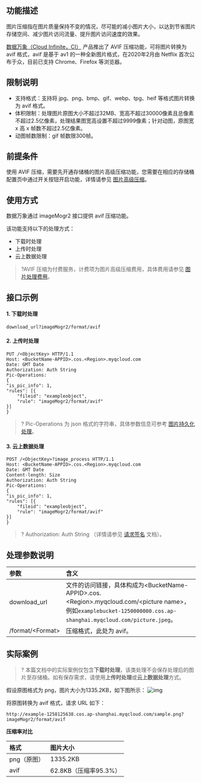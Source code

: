 ## 功能描述

图片压缩指在图片质量保持不变的情况，尽可能的减小图片大小，以达到节省图片存储空间、减少图片访问流量、提升图片访问速度的效果。

[数据万象（Cloud Infinite，CI）](https://cloud.tencent.com/document/product/460/6962) 产品推出了 AVIF 压缩功能，可将图片转换为 avif 格式，avif 是基于 av1 的一种全新图片格式，在2020年2月由 Netflix 首次公布于众，目前已支持 Chrome、Firefox 等浏览器。

## 限制说明

- 支持格式：支持将 jpg、png、bmp、gif、webp、tpg、heif 等格式图片转换为 avif 格式。
- 体积限制：处理图片原图大小不超过32MB、宽高不超过30000像素且总像素不超过2.5亿像素，处理结果图宽高设置不超过9999像素；针对动图，原图宽 x 高 x 帧数不超过2.5亿像素。
- 动图帧数限制：gif 帧数限300帧。


## 前提条件

使用 AVIF 压缩，需要先开通存储桶的图片高级压缩功能，您需要在相应的存储桶配置页中通过开关按钮开启功能，详情请参见 [图片高级压缩](https://cloud.tencent.com/document/product/460/46821)。

## 使用方式

数据万象通过 imageMogr2 接口提供 avif 压缩功能。

该功能支持以下的处理方式：

- 下载时处理
- 上传时处理
- 云上数据处理

>?AVIF 压缩为付费服务，计费项为图片高级压缩费用，具体费用请参见 [图片处理费用](https://cloud.tencent.com/document/product/460/58117)。

## 接口示例

#### 1. 下载时处理

```plaintext
download_url?imageMogr2/format/avif
```

#### 2. 上传时处理

```http
PUT /<ObjectKey> HTTP/1.1
Host: <BucketName-APPID>.cos.<Region>.myqcloud.com
Date: GMT Date
Authorization: Auth String
Pic-Operations: 
{
"is_pic_info": 1,
"rules": [{
    "fileid": "exampleobject",
    "rule": "imageMogr2/format/avif"
}]
}
```

>? Pic-Operations 为 json 格式的字符串，具体参数信息可参考 [图片持久化处理](https://cloud.tencent.com/document/product/460/18147)。
>


#### 3. 云上数据处理

```http
POST /<ObjectKey>?image_process HTTP/1.1
Host: <BucketName-APPID>.cos.<Region>.myqcloud.com
Date: GMT Date
Content-length: Size
Authorization: Auth String
Pic-Operations: 
{
"is_pic_info": 1,
"rules": [{
    "fileid": "exampleobject",
    "rule": "imageMogr2/format/avif"
}]
}
```

>? Authorization: Auth String （详情请参见 [请求签名](https://cloud.tencent.com/document/product/436/7778) 文档）。
>


## 处理参数说明

| 参数             | 含义                                                         |
| :--------------- | :----------------------------------------------------------- |
| download_url     | 文件的访问链接，具体构成为&lt;BucketName-APPID>.cos.&lt;Region>.myqcloud.com/&lt;picture name>， 例如`examplebucket-1250000000.cos.ap-shanghai.myqcloud.com/picture.jpeg`。 |
| /format/&lt;Format> | 压缩格式，此处为 avif。                                       |

## 实际案例

>? 本篇文档中的实际案例仅包含**下载时处理**，该类处理不会保存处理后的图片至存储桶。如有保存需求，请使用**上传时处理**或**云上数据处理**方式。
>

假设原图格式为 png，图片大小为1335.2KB，如下图所示：
![img](https://example-1258125638.cos.ap-shanghai.myqcloud.com/sample.png)

将原图转换为 avif 格式，请求 URL 如下：

```plaintext
http://example-1258125638.cos.ap-shanghai.myqcloud.com/sample.png?imageMogr2/format/avif
```

**压缩率对比**

| 格式        | 图片大小              |
| :---------- | :-------------------- |
| png（原图） | 1335.2KB              |
| avif        | 62.8KB（压缩率95.3%） |

